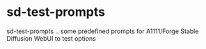 # sd-test-prompts
sd-test-prompts .. some predefined prompts for A1111/Forge Stable Diffusion WebUI to test options
